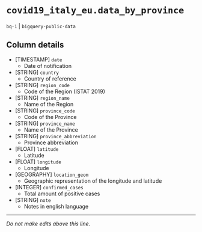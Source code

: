 # `covid19_italy_eu.data_by_province`
`bq-1` | `bigquery-public-data`

## Column details
* [TIMESTAMP] `date`
  - Date of notification
* [STRING]    `country`
  - Country of reference
* [STRING]    `region_code`
  - Code of the Region (ISTAT 2019)
* [STRING]    `region_name`
  - Name of the Region
* [STRING]    `province_code`
  - Code of the Province
* [STRING]    `province_name`
  - Name of the Province
* [STRING]    `province_abbreviation`
  - Province abbreviation
* [FLOAT]     `latitude`
  - Latitude
* [FLOAT]     `longitude`
  - Longitude
* [GEOGRAPHY] `location_geom`
  - Geographic representation of the longitude and latitude
* [INTEGER]   `confirmed_cases`
  - Total amount of positive cases
* [STRING]    `note`
  - Notes in english language

-------------------------------------------------------------------------------
*Do not make edits above this line.*
